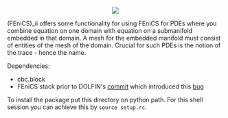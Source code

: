<p align="center">
  <img src="https://github.com/MiroK/fenics_ii/blob/master/logo.png">
</p>

(FEniCS)_ii offers some functionality for using FEniCS for PDEs where you combine
equation on one domain with equation on a submanifold embedded in that domain. A
mesh for the embedded manifold must consist of entities of the mesh of the
domain. Crucial for such PDEs is the notion of the trace - hence the name.

Dependencies:
  - cbc.block
  - FEniCS stack prior to
    DOLFIN's [commit](https://bitbucket.org/fenics-project/dolfin/commits/670c1f385c27d5ce64e9123114baa33f945761a4) which introduced this [bug](https://bitbucket.org/fenics-project/dolfin/issues/805/dirichletbc-check_arguments-is-too-strict)

To install the package put this directory on python path. For this shell
session you can achieve this by `source setup.rc`. 

